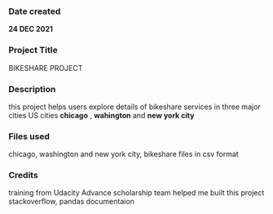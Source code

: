 
### Date created
**24 DEC 2021**

### Project Title
BIKESHARE PROJECT

### Description
this project helps users explore details of bikeshare services in three major cities US cities **chicago** , **wahington** and **new york city**

### Files used
chicago, washington and new york city, bikeshare files in csv format

### Credits
training from Udacity Advance scholarship team helped me built this project stackoverflow,
pandas documentaion

